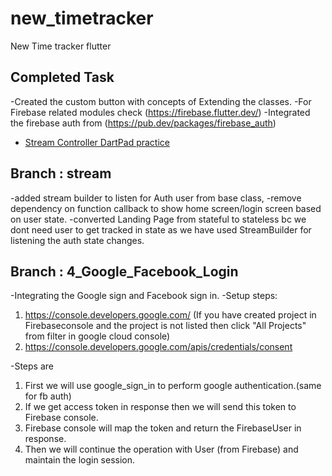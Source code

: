 # new_timetracker

New Time tracker flutter

## Completed Task
-Created the custom button with concepts of Extending the classes.
-For Firebase related modules check  (https://firebase.flutter.dev/)
-Integrated the firebase auth from (https://pub.dev/packages/firebase_auth) 
- [Stream Controller DartPad practice](https://dartpad.dartlang.org/0ca5b334ec413c084575f575e0240501)
## Branch : stream
-added stream builder to listen for Auth user from base class, 
-remove dependency on function callback to show home screen/login screen based on user state.
-converted Landing Page from stateful to stateless bc we dont need user to get tracked in state as we have used StreamBuilder for listening the auth state changes.

## Branch : 4_Google_Facebook_Login
-Integrating the Google sign and Facebook sign in.
-Setup steps:
1. https://console.developers.google.com/ 
(If you have created project in Firebaseconsole and the project is not listed then click "All Projects" from filter in google cloud console)
2. https://console.developers.google.com/apis/credentials/consent

-Steps are
1. First we will use google_sign_in to perform google authentication.(same for fb auth)
2. If we get access token in response then we will send this token to Firebase console.
3. Firebase console will map the token and return the FirebaseUser in response.
4. Then we will continue the operation with User (from Firebase) and maintain the login session.
